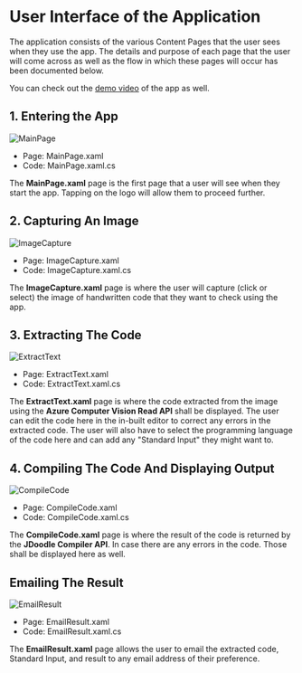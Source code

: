 # User Interface of the Application

The application consists of the various Content Pages that the user sees when they use the app. The details and purpose of each page that the user will come across as well as the flow in which these pages will occur has been documented below.

You can check out the [demo video](https://drive.google.com/file/d/1Dso3XfNttYl8mPMorpG0CSG9iAkEF5rS/view?usp=sharing) of the app as well.

## 1. Entering the App
 
![MainPage](https://upload.wikimedia.org/wikipedia/commons/thumb/1/17/MainPage.jpg/216px-MainPage.jpg)

* Page: MainPage.xaml
* Code: MainPage.xaml.cs

The **MainPage.xaml** page is the first page that a user will see when they start the app. Tapping on the logo will allow them to proceed further.

## 2. Capturing An Image

![ImageCapture](https://upload.wikimedia.org/wikipedia/commons/thumb/e/ef/ImageCapture.jpg/216px-ImageCapture.jpg)

* Page: ImageCapture.xaml
* Code: ImageCapture.xaml.cs

The **ImageCapture.xaml** page is where the user will capture (click or select) the image of handwritten code that they want to check using the app.

## 3. Extracting The Code

![ExtractText](https://upload.wikimedia.org/wikipedia/commons/thumb/e/e0/ExtractText.jpg/216px-ExtractText.jpg)

* Page: ExtractText.xaml
* Code: ExtractText.xaml.cs

The **ExtractText.xaml** page is where the code extracted from the image using the **Azure Computer Vision Read API** shall be displayed. The user can edit the code here in the in-built editor to correct any errors in the extracted code. The user will also have to select the programming language of the code here and can add any "Standard Input" they might want to.

## 4. Compiling The Code And Displaying Output

![CompileCode](https://upload.wikimedia.org/wikipedia/commons/thumb/e/e4/CompileCode.jpg/216px-CompileCode.jpg)

* Page: CompileCode.xaml
* Code: CompileCode.xaml.cs

The **CompileCode.xaml** page is where the result of the code is returned by the **JDoodle Compiler API**. In case there are any errors in the code. Those shall be displayed here as well.

## Emailing The Result

![EmailResult](https://upload.wikimedia.org/wikipedia/commons/thumb/9/93/EmailResult.jpg/216px-EmailResult.jpg)

* Page: EmailResult.xaml
* Code: EmailResult.xaml.cs

The **EmailResult.xaml** page allows the user to email the extracted code, Standard Input, and result to any email address of their preference.
